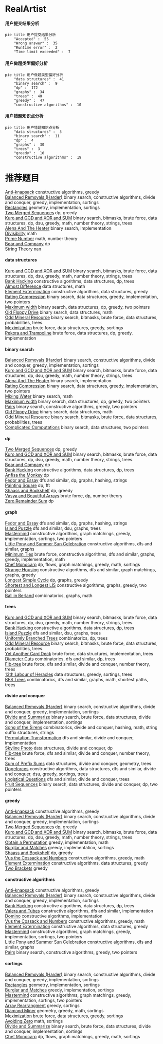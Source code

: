# RealArtist
<!-- tabs:start -->
#### **用户提交结果分析**

```mermaid
pie title 用户提交结果分析
    "Accepted" :  55
    "Wrong answer" :  35
    "Runtime error" :  2
    "Time limit exceeded" :  7
```
#### **用户做题类型偏好分析**

```mermaid
pie title 用户做题类型偏好分析
    "data structures" :  41
    "binary search" :  9
    "dp" :  172
    "graphs" :  34
    "trees" :  40
    "greedy" :  47
    "constructive algorithms" :  10
```
#### **用户错题知识点分析**

```mermaid
pie title 用户错题知识点分析
    "data structures" :  5
    "binary search" :  11
    "dp" :  4
    "graphs" :  30
    "trees" :  3
    "greedy" :  10
    "constructive algorithms" :  19
```
<!-- tabs:end -->
# 推荐题目
[Anti-knapsack](http://codeforces.com/problemset/problem/1493/A)		constructive algorithms,
                        greedy		  
[Balanced Removals (Harder)](http://codeforces.com/problemset/problem/1237/C2)		binary search,
                        constructive algorithms,
                        divide and conquer,
                        greedy,
                        implementation,
                        sortings		  
[Rectangles](http://codeforces.com/problemset/problem/1028/C)		geometry,
                        implementation,
                        sortings		  
[Two Merged Sequences](http://codeforces.com/problemset/problem/1144/G)		dp,
                        greedy		  
[Kuro and GCD and XOR and SUM](http://codeforces.com/problemset/problem/979/D)		binary search,
                        bitmasks,
                        brute force,
                        data structures,
                        dp,
                        dsu,
                        greedy,
                        math,
                        number theory,
                        strings,
                        trees		  
[Alena And The Heater](http://codeforces.com/problemset/problem/940/D)		binary search,
                        implementation		  
[Divisibility](http://codeforces.com/problemset/problem/597/A)		math		  
[Prime Number](http://codeforces.com/problemset/problem/359/C)		math,
                        number theory		  
[Bear and Company](http://codeforces.com/problemset/problem/771/D)		dp		  
[String Theory](http://codeforces.com/problemset/problem/269/E)		nan		  
<!-- tabs:start -->
#### **data structures**
[Kuro and GCD and XOR and SUM](http://codeforces.com/problemset/problem/979/D)		binary search,
                        bitmasks,
                        brute force,
                        data structures,
                        dp,
                        dsu,
                        greedy,
                        math,
                        number theory,
                        strings,
                        trees		  
[Bank Hacking](http://codeforces.com/problemset/problem/796/C)		constructive algorithms,
                        data structures,
                        dp,
                        trees		  
[Almost Difference](http://codeforces.com/problemset/problem/903/D)		data structures,
                        math		  
[Element Extermination](http://codeforces.com/problemset/problem/1375/C)		constructive algorithms,
                        data structures,
                        greedy		  
[Rating Compression](http://codeforces.com/problemset/problem/1450/D)		binary search,
                        data structures,
                        greedy,
                        implementation,
                        two pointers		  
[Maximum width](http://codeforces.com/problemset/problem/1492/C)		binary search,
                        data structures,
                        dp,
                        greedy,
                        two pointers		  
[Old Floppy Drive](http://codeforces.com/problemset/problem/1490/G)		binary search,
                        data structures,
                        math		  
[Odd Mineral Resource](http://codeforces.com/problemset/problem/1479/D)		binary search,
                        bitmasks,
                        brute force,
                        data structures,
                        probabilities,
                        trees		  
[Meximization](http://codeforces.com/problemset/problem/1497/A)		brute force,
                        data structures,
                        greedy,
                        sortings		  
[Pekora and Trampoline](http://codeforces.com/problemset/problem/1491/C)		brute force,
                        data structures,
                        dp,
                        greedy,
                        implementation		  
#### **binary search**
[Balanced Removals (Harder)](http://codeforces.com/problemset/problem/1237/C2)		binary search,
                        constructive algorithms,
                        divide and conquer,
                        greedy,
                        implementation,
                        sortings		  
[Kuro and GCD and XOR and SUM](http://codeforces.com/problemset/problem/979/D)		binary search,
                        bitmasks,
                        brute force,
                        data structures,
                        dp,
                        dsu,
                        greedy,
                        math,
                        number theory,
                        strings,
                        trees		  
[Alena And The Heater](http://codeforces.com/problemset/problem/940/D)		binary search,
                        implementation		  
[Rating Compression](http://codeforces.com/problemset/problem/1450/D)		binary search,
                        data structures,
                        greedy,
                        implementation,
                        two pointers		  
[Mixing Water](http://codeforces.com/problemset/problem/1359/C)		binary search,
                        math		  
[Maximum width](http://codeforces.com/problemset/problem/1492/C)		binary search,
                        data structures,
                        dp,
                        greedy,
                        two pointers		  
[Pairs](http://codeforces.com/problemset/problem/1463/D)		binary search,
                        constructive algorithms,
                        greedy,
                        two pointers		  
[Old Floppy Drive](http://codeforces.com/problemset/problem/1490/G)		binary search,
                        data structures,
                        math		  
[Odd Mineral Resource](http://codeforces.com/problemset/problem/1479/D)		binary search,
                        bitmasks,
                        brute force,
                        data structures,
                        probabilities,
                        trees		  
[Complicated Computations](http://codeforces.com/problemset/problem/1436/E)		binary search,
                        data structures,
                        two pointers		  
#### **dp**
[Two Merged Sequences](http://codeforces.com/problemset/problem/1144/G)		dp,
                        greedy		  
[Kuro and GCD and XOR and SUM](http://codeforces.com/problemset/problem/979/D)		binary search,
                        bitmasks,
                        brute force,
                        data structures,
                        dp,
                        dsu,
                        greedy,
                        math,
                        number theory,
                        strings,
                        trees		  
[Bear and Company](http://codeforces.com/problemset/problem/771/D)		dp		  
[Bank Hacking](http://codeforces.com/problemset/problem/796/C)		constructive algorithms,
                        data structures,
                        dp,
                        trees		  
[Anfisa the Monkey](http://codeforces.com/problemset/problem/44/E)		dp		  
[Fedor and Essay](http://codeforces.com/problemset/problem/467/D)		dfs and similar,
                        dp,
                        graphs,
                        hashing,
                        strings		  
[Painting Square](http://codeforces.com/problemset/problem/300/D)		dp,
                        fft		  
[Shaass and Bookshelf](http://codeforces.com/problemset/problem/294/B)		dp,
                        greedy		  
[Vasya and Beautiful Arrays](http://codeforces.com/problemset/problem/354/C)		brute force,
                        dp,
                        number theory		  
[Zero Remainder Sum](http://codeforces.com/problemset/problem/1433/F)		dp		  
#### **graph**
[Fedor and Essay](http://codeforces.com/problemset/problem/467/D)		dfs and similar,
                        dp,
                        graphs,
                        hashing,
                        strings		  
[Island Puzzle](http://codeforces.com/problemset/problem/627/F)		dfs and similar,
                        dsu,
                        graphs,
                        trees		  
[Mastermind](http://codeforces.com/problemset/problem/1381/C)		constructive algorithms,
                        graph matchings,
                        greedy,
                        implementation,
                        sortings,
                        two pointers		  
[Little Pony and Summer Sun Celebration](http://codeforces.com/problemset/problem/453/C)		constructive algorithms,
                        dfs and similar,
                        graphs		  
[Minimum Ties](http://codeforces.com/problemset/problem/1487/C)		brute force,
                        constructive algorithms,
                        dfs and similar,
                        graphs,
                        greedy,
                        implementation,
                        math		  
[Chef Monocarp](http://codeforces.com/problemset/problem/1437/C)		dp,
                        flows,
                        graph matchings,
                        greedy,
                        math,
                        sortings		  
[Strange Housing](http://codeforces.com/problemset/problem/1470/D)		constructive algorithms,
                        dfs and similar,
                        graph matchings,
                        graphs,
                        greedy		  
[Longest Simple Cycle](http://codeforces.com/problemset/problem/1476/C)		dp,
                        graphs,
                        greedy		  
[Shortest and Longest LIS](http://codeforces.com/problemset/problem/1304/D)		constructive algorithms,
                        graphs,
                        greedy,
                        two pointers		  
[Ball in Berland](http://codeforces.com/problemset/problem/1475/C)		combinatorics,
                        graphs,
                        math		  
#### **trees**
[Kuro and GCD and XOR and SUM](http://codeforces.com/problemset/problem/979/D)		binary search,
                        bitmasks,
                        brute force,
                        data structures,
                        dp,
                        dsu,
                        greedy,
                        math,
                        number theory,
                        strings,
                        trees		  
[Bank Hacking](http://codeforces.com/problemset/problem/796/C)		constructive algorithms,
                        data structures,
                        dp,
                        trees		  
[Island Puzzle](http://codeforces.com/problemset/problem/627/F)		dfs and similar,
                        dsu,
                        graphs,
                        trees		  
[Uniformly Branched Trees](http://codeforces.com/problemset/problem/724/F)		combinatorics,
                        dp,
                        trees		  
[Odd Mineral Resource](http://codeforces.com/problemset/problem/1479/D)		binary search,
                        bitmasks,
                        brute force,
                        data structures,
                        probabilities,
                        trees		  
[Yet Another Card Deck](http://codeforces.com/problemset/problem/1511/C)		brute force,
                        data structures,
                        implementation,
                        trees		  
[Diameter Cuts](http://codeforces.com/problemset/problem/1499/F)		combinatorics,
                        dfs and similar,
                        dp,
                        trees		  
[Fib-tree](http://codeforces.com/problemset/problem/1491/E)		brute force,
                        dfs and similar,
                        divide and conquer,
                        number theory,
                        trees		  
[13th Labour of Heracles](http://codeforces.com/problemset/problem/1466/D)		data structures,
                        greedy,
                        sortings,
                        trees		  
[BFS Trees](http://codeforces.com/problemset/problem/1495/D)		combinatorics,
                        dfs and similar,
                        graphs,
                        math,
                        shortest paths,
                        trees		  
#### **divide and conquer**
[Balanced Removals (Harder)](http://codeforces.com/problemset/problem/1237/C2)		binary search,
                        constructive algorithms,
                        divide and conquer,
                        greedy,
                        implementation,
                        sortings		  
[Divide and Summarize](http://codeforces.com/problemset/problem/1461/D)		binary search,
                        brute force,
                        data structures,
                        divide and conquer,
                        implementation,
                        sortings		  
[Song of the Sirens](http://codeforces.com/problemset/problem/1466/G)		combinatorics,
                        divide and conquer,
                        hashing,
                        math,
                        string suffix structures,
                        strings		  
[Permutation Transformation](http://codeforces.com/problemset/problem/1490/D)		dfs and similar,
                        divide and conquer,
                        implementation		  
[Skyline Photo](https://codeforces.com/contest/1483/problem/C)		data structures,
                        divide and conquer,
                        dp		  
[Fib-tree](http://codeforces.com/problemset/problem/1491/E)		brute force,
                        dfs and similar,
                        divide and conquer,
                        number theory,
                        trees		  
[Sum of Prefix Sums](http://codeforces.com/problemset/problem/1303/G)		data structures,
                        divide and conquer,
                        geometry,
                        trees		  
[Dogeforces](http://codeforces.com/problemset/problem/1494/D)		constructive algorithms,
                        data structures,
                        dfs and similar,
                        divide and conquer,
                        dsu,
                        greedy,
                        sortings,
                        trees		  
[Logistical Questions](http://codeforces.com/problemset/problem/566/C)		dfs and similar,
                        divide and conquer,
                        trees		  
[Fruit Sequences](http://codeforces.com/problemset/problem/1428/F)		binary search,
                        data structures,
                        divide and conquer,
                        dp,
                        two pointers		  
#### **greedy**
[Anti-knapsack](http://codeforces.com/problemset/problem/1493/A)		constructive algorithms,
                        greedy		  
[Balanced Removals (Harder)](http://codeforces.com/problemset/problem/1237/C2)		binary search,
                        constructive algorithms,
                        divide and conquer,
                        greedy,
                        implementation,
                        sortings		  
[Two Merged Sequences](http://codeforces.com/problemset/problem/1144/G)		dp,
                        greedy		  
[Kuro and GCD and XOR and SUM](http://codeforces.com/problemset/problem/979/D)		binary search,
                        bitmasks,
                        brute force,
                        data structures,
                        dp,
                        dsu,
                        greedy,
                        math,
                        number theory,
                        strings,
                        trees		  
[Obtain a Permutation](http://codeforces.com/problemset/problem/1294/E)		greedy,
                        implementation,
                        math		  
[Burglar and Matches](http://codeforces.com/problemset/problem/16/B)		greedy,
                        implementation,
                        sortings		  
[Shaass and Bookshelf](http://codeforces.com/problemset/problem/294/B)		dp,
                        greedy		  
[Vus the Cossack and Numbers](http://codeforces.com/problemset/problem/1186/D)		constructive algorithms,
                        greedy,
                        math		  
[Element Extermination](http://codeforces.com/problemset/problem/1375/C)		constructive algorithms,
                        data structures,
                        greedy		  
[Two Brackets](http://codeforces.com/problemset/problem/1452/C)		greedy		  
#### **constructive algorithms**
[Anti-knapsack](http://codeforces.com/problemset/problem/1493/A)		constructive algorithms,
                        greedy		  
[Balanced Removals (Harder)](http://codeforces.com/problemset/problem/1237/C2)		binary search,
                        constructive algorithms,
                        divide and conquer,
                        greedy,
                        implementation,
                        sortings		  
[Bank Hacking](http://codeforces.com/problemset/problem/796/C)		constructive algorithms,
                        data structures,
                        dp,
                        trees		  
[Valera and Tubes](http://codeforces.com/problemset/problem/441/C)		constructive algorithms,
                        dfs and similar,
                        implementation		  
[Domino](http://codeforces.com/problemset/problem/85/A)		constructive algorithms,
                        implementation		  
[Vus the Cossack and Numbers](http://codeforces.com/problemset/problem/1186/D)		constructive algorithms,
                        greedy,
                        math		  
[Element Extermination](http://codeforces.com/problemset/problem/1375/C)		constructive algorithms,
                        data structures,
                        greedy		  
[Mastermind](http://codeforces.com/problemset/problem/1381/C)		constructive algorithms,
                        graph matchings,
                        greedy,
                        implementation,
                        sortings,
                        two pointers		  
[Little Pony and Summer Sun Celebration](http://codeforces.com/problemset/problem/453/C)		constructive algorithms,
                        dfs and similar,
                        graphs		  
[Pairs](http://codeforces.com/problemset/problem/1463/D)		binary search,
                        constructive algorithms,
                        greedy,
                        two pointers		  
#### **sortings**
[Balanced Removals (Harder)](http://codeforces.com/problemset/problem/1237/C2)		binary search,
                        constructive algorithms,
                        divide and conquer,
                        greedy,
                        implementation,
                        sortings		  
[Rectangles](http://codeforces.com/problemset/problem/1028/C)		geometry,
                        implementation,
                        sortings		  
[Burglar and Matches](http://codeforces.com/problemset/problem/16/B)		greedy,
                        implementation,
                        sortings		  
[Mastermind](http://codeforces.com/problemset/problem/1381/C)		constructive algorithms,
                        graph matchings,
                        greedy,
                        implementation,
                        sortings,
                        two pointers		  
[Array Rearrangment](http://codeforces.com/problemset/problem/1445/A)		greedy,
                        sortings		  
[Diamond Miner](https://codeforces.com/contest/1496/problem/C)		geometry,
                        greedy,
                        math,
                        sortings		  
[Meximization](http://codeforces.com/problemset/problem/1497/A)		brute force,
                        data structures,
                        greedy,
                        sortings		  
[Avoiding Zero](http://codeforces.com/problemset/problem/1427/A)		math,
                        sortings		  
[Divide and Summarize](http://codeforces.com/problemset/problem/1461/D)		binary search,
                        brute force,
                        data structures,
                        divide and conquer,
                        implementation,
                        sortings		  
[Chef Monocarp](http://codeforces.com/problemset/problem/1437/C)		dp,
                        flows,
                        graph matchings,
                        greedy,
                        math,
                        sortings		  
<!-- tabs:end -->
